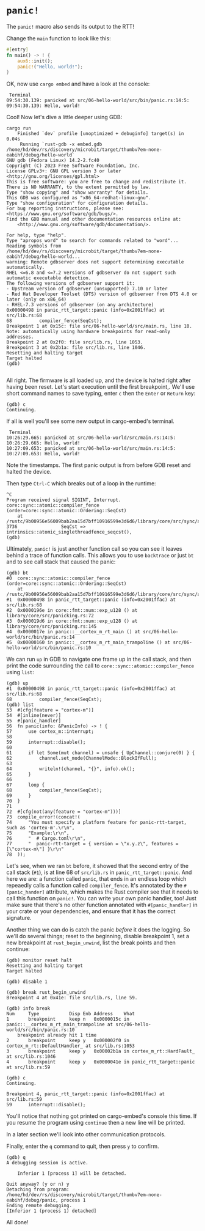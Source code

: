 # `panic!`

The `panic!` macro also sends its output to the RTT!

Change the `main` function to look like this:

``` rust
#[entry]
fn main() -> ! {
    aux6::init();
    panic!("Hello, world!");
}
```

OK, now use `cargo embed` and have a look at the console:

```
 Terminal                                                                                                                       
09:54:30.139: panicked at src/06-hello-world/src/bin/panic.rs:14:5:
09:54:30.139: Hello, world!
```

Cool! Now let's dive a little deeper using GDB:

``` console
cargo run
    Finished `dev` profile [unoptimized + debuginfo] target(s) in 0.04s
     Running `rust-gdb -x embed.gdb /home/hd/dev/rs/discovery/microbit/target/thumbv7em-none-eabihf/debug/hello-world`
GNU gdb (Fedora Linux) 14.2-2.fc40
Copyright (C) 2023 Free Software Foundation, Inc.
License GPLv3+: GNU GPL version 3 or later <http://gnu.org/licenses/gpl.html>
This is free software: you are free to change and redistribute it.
There is NO WARRANTY, to the extent permitted by law.
Type "show copying" and "show warranty" for details.
This GDB was configured as "x86_64-redhat-linux-gnu".
Type "show configuration" for configuration details.
For bug reporting instructions, please see:
<https://www.gnu.org/software/gdb/bugs/>.
Find the GDB manual and other documentation resources online at:
    <http://www.gnu.org/software/gdb/documentation/>.

For help, type "help".
Type "apropos word" to search for commands related to "word"...
Reading symbols from /home/hd/dev/rs/discovery/microbit/target/thumbv7em-none-eabihf/debug/hello-world...
warning: Remote gdbserver does not support determining executable automatically.
RHEL <=6.8 and <=7.2 versions of gdbserver do not support such automatic executable detection.
The following versions of gdbserver support it:
- Upstream version of gdbserver (unsupported) 7.10 or later
- Red Hat Developer Toolset (DTS) version of gdbserver from DTS 4.0 or later (only on x86_64)
- RHEL-7.3 versions of gdbserver (on any architecture)
0x00000498 in panic_rtt_target::panic (info=0x2001ffac) at src/lib.rs:68
68	        compiler_fence(SeqCst);
Breakpoint 1 at 0x15c: file src/06-hello-world/src/main.rs, line 10.
Note: automatically using hardware breakpoints for read-only addresses.
Breakpoint 2 at 0x2f0: file src/lib.rs, line 1053.
Breakpoint 3 at 0x2b1a: file src/lib.rs, line 1046.
Resetting and halting target
Target halted
(gdb) 


```

All right. The firmware is all loaded up, and the device is halted right after having been reset.
Let's start execution until the first breakpoint,.
We'll use short command names to save typing, enter `c` then the `Enter` or `Return` key:
```
(gdb) c
Continuing.
```

If all is well you'll see some new output in cargo-embed's terminal.

``` console
 Terminal                                                                                                                       
10:26:29.665: panicked at src/06-hello-world/src/main.rs:14:5:
10:26:29.665: Hello, world!
10:27:09.653: panicked at src/06-hello-world/src/main.rs:14:5:
10:27:09.653: Hello, world!
```

Note the timestamps. The first panic output is from before GDB reset and halted the device.

Then type `Ctrl-C` which breaks out of a loop in the runtime:
``` text
^C
Program received signal SIGINT, Interrupt.
core::sync::atomic::compiler_fence (order=core::sync::atomic::Ordering::SeqCst)
    at /rustc/9b00956e56009bab2aa15d7bff10916599e3d6d6/library/core/src/sync/atomic.rs:3736
3736	            SeqCst => intrinsics::atomic_singlethreadfence_seqcst(),
(gdb) 
```

Ultimately, `panic!` is just another function call so you can see it leaves behind
a trace of function calls. This allows you to use `backtrace` or just `bt` and to see
call stack that caused the panic:

``` text
(gdb) bt
#0  core::sync::atomic::compiler_fence (order=core::sync::atomic::Ordering::SeqCst)
    at /rustc/9b00956e56009bab2aa15d7bff10916599e3d6d6/library/core/src/sync/atomic.rs:3740
#1  0x00000498 in panic_rtt_target::panic (info=0x2001ffac) at src/lib.rs:68
#2  0x0000196e in core::fmt::num::exp_u128 () at library/core/src/panicking.rs:72
#3  0x000019d6 in core::fmt::num::exp_u128 () at library/core/src/panicking.rs:145
#4  0x0000017e in panic::__cortex_m_rt_main () at src/06-hello-world/src/bin/panic.rs:14
#5  0x00000160 in panic::__cortex_m_rt_main_trampoline () at src/06-hello-world/src/bin/panic.rs:10
```

We can run `up` in GDB to navigate one frame up in the call stack, and then print the code surrounding the call to `core::sync::atomic::compiler_fence` using `list`:

```
(gdb) up
#1  0x00000498 in panic_rtt_target::panic (info=0x2001ffac) at src/lib.rs:68
68	        compiler_fence(SeqCst);
(gdb) list
53	#[cfg(feature = "cortex-m")]
54	#[inline(never)]
55	#[panic_handler]
56	fn panic(info: &PanicInfo) -> ! {
57	    use cortex_m::interrupt;
58	
59	    interrupt::disable();
60	
61	    if let Some(mut channel) = unsafe { UpChannel::conjure(0) } {
62	        channel.set_mode(ChannelMode::BlockIfFull);
63	
64	        writeln!(channel, "{}", info).ok();
65	    }
66	
67	    loop {
68	        compiler_fence(SeqCst);
69	    }
70	}
71	
72	#[cfg(not(any(feature = "cortex-m")))]
73	compile_error!(concat!(
74	    "You must specify a platform feature for panic-rtt-target, such as 'cortex-m'.\r\n",
75	    "Example:\r\n",
76	    "  # Cargo.toml\r\n",
77	    "  panic-rtt-target = { version = \"x.y.z\", features = [\"cortex-m\"] }\r\n"
78	));
```

Let's see, when we ran `bt` before, it showed that the second entry of the call stack (`#1`), is at line 68 of `src/lib.rs` in `panic_rtt_target::panic`. And here we are: a function called `panic`, that ends in an endless loop which repeaedly   calls a function called `compiler_fence`. It's annotated by the `#[panic_hander]` attribute, which makes the Rust compiler see that it needs to call this function on `panic!`. You can write your own panic handler, too! Just make sure that there's no other function annotated with `#[panic_handler]` in your crate or your dependencies, and ensure that it has the correct signature.

Another thing we can do is catch the panic *before* it does the logging.
So we'll do several things; reset to the beginning, disable breakpoint 1,
set a new breakpoint at `rust_begin_unwind`, list the break points and then continue:

``` text
(gdb) monitor reset halt
Resetting and halting target
Target halted

(gdb) disable 1

(gdb) break rust_begin_unwind
Breakpoint 4 at 0x41e: file src/lib.rs, line 59.

(gdb) info break
Num     Type           Disp Enb Address    What
1       breakpoint     keep n   0x0000015c in panic::__cortex_m_rt_main_trampoline at src/06-hello-world/src/bin/panic.rs:10
	breakpoint already hit 1 time
2       breakpoint     keep y   0x000002f0 in cortex_m_rt::DefaultHandler_ at src/lib.rs:1053
3       breakpoint     keep y   0x00002b1a in cortex_m_rt::HardFault_ at src/lib.rs:1046
4       breakpoint     keep y   0x0000041e in panic_rtt_target::panic at src/lib.rs:59

(gdb) c
Continuing.

Breakpoint 4, panic_rtt_target::panic (info=0x2001ffac) at src/lib.rs:59
59	    interrupt::disable();
```

You'll notice that nothing got printed on cargo-embed's console this time. If
you resume the program using `continue` then a new line will be printed.

In a later section we'll look into other communication protocols.

Finally, enter the `q` command to quit, then press `y` to confirm.

``` text
(gdb) q
A debugging session is active.

	Inferior 1 [process 1] will be detached.

Quit anyway? (y or n) y
Detaching from program: /home/hd/dev/rs/discovery/microbit/target/thumbv7em-none-eabihf/debug/panic, process 1
Ending remote debugging.
[Inferior 1 (process 1) detached]
```

All done!
